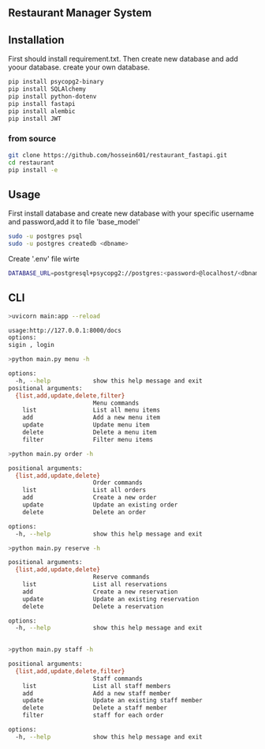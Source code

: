 
## **Restaurant Manager System**



## **Installation**

First should install requirement.txt. Then create new database and add yoour database. create your own database.


```bash
pip install psycopg2-binary
pip install SQLAlchemy
pip install python-dotenv
pip install fastapi
pip install alembic
pip install JWT
```
### from source
```bash
git clone https://github.com/hossein601/restaurant_fastapi.git
cd restaurant
pip install -e
```
## Usage
First install database and create new database with your specific username and password,add it to file 'base_model'
```bash
sudo -u postgres psql
sudo -u postgres createdb <dbname>
```
Create '.env' file wirte 
```bash
DATABASE_URL=postgresql+psycopg2://postgres:<password>@localhost/<dbname>
```
## CLI
```bash
>uvicorn main:app --reload

usage:http://127.0.0.1:8000/docs
options:
sigin , login

```
```bash
>python main.py menu -h

options:
  -h, --help            show this help message and exit
positional arguments:
  {list,add,update,delete,filter}
                        Menu commands
    list                List all menu items
    add                 Add a new menu item
    update              Update menu item
    delete              Delete a menu item
    filter              Filter menu items

```
```bash
>python main.py order -h

positional arguments:
  {list,add,update,delete}
                        Order commands
    list                List all orders
    add                 Create a new order
    update              Update an existing order
    delete              Delete an order

options:
  -h, --help            show this help message and exit

```
```bash
>python main.py reserve -h

positional arguments:
  {list,add,update,delete}
                        Reserve commands
    list                List all reservations
    add                 Create a new reservation
    update              Update an existing reservation
    delete              Delete a reservation

options:
  -h, --help            show this help message and exit
      
```
```bash
>python main.py staff -h

positional arguments:
  {list,add,update,delete,filter}
                        Staff commands
    list                List all staff members
    add                 Add a new staff member
    update              Update an existing staff member
    delete              Delete a staff member
    filter              staff for each order

options:
  -h, --help            show this help message and exit

```

